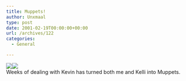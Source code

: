 ```yaml
---
title: Muppets!
author: Unxmaal
type: post
date: 2001-02-19T00:00:00+00:00
url: /archives/122
categories:
  - General

---
```

<img decoding="async" src="images/woot.jpg" /><img decoding="async" src="images/googlykelly.jpg" />  
Weeks of dealing with Kevin has turned both me and Kelli into Muppets.